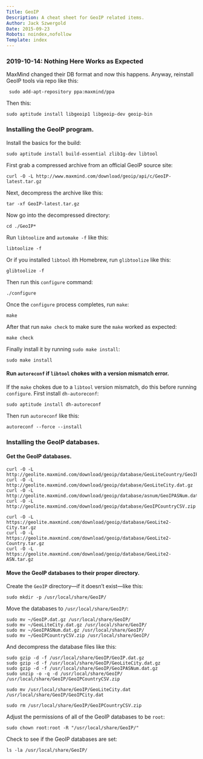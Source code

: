 ```yaml
---
Title: GeoIP
Description: A cheat sheet for GeoIP related items.
Author: Jack Szwergold
Date: 2015-09-23
Robots: noindex,nofollow
Template: index
---
```


### 2019-10-14: Nothing Here Works as Expected

MaxMind changed their DB format and now this happens. Anyway, reinstall GeoIP tools via repo like this:

	 sudo add-apt-repository ppa:maxmind/ppa

Then this:

    sudo aptitude install libgeoip1 libgeoip-dev geoip-bin

### Installing the GeoIP program.

Install the basics for the build:

    sudo aptitude install build-essential zlib1g-dev libtool

First grab a compressed archive from an official GeoIP source site:

	curl -O -L http://www.maxmind.com/download/geoip/api/c/GeoIP-latest.tar.gz

Next, decompress the archive like this:

	tar -xf GeoIP-latest.tar.gz

Now go into the decompressed directory:

	cd ./GeoIP*

Run `libtoolize` and `automake -f` like this:

	libtoolize -f

Or if you installed `libtool` ith Homebrew, run `glibtoolize` like this:

	glibtoolize -f

Then run this `configure` command:

	./configure

Once the `configure` process completes, run `make`:

	make

After that run `make check` to make sure the `make` worked as expected:

	make check

Finally install it by running `sudo make install`:

	sudo make install

#### Run `autoreconf` if `libtool` chokes with a version mismatch error.

If the `make` chokes due to a `libtool` version mismatch, do this before running `configure`. First install `dh-autoreconf`:

	sudo aptitude install dh-autoreconf

Then run `autoreconf` like this:

	autoreconf --force --install
	
### Installing the GeoIP databases.

#### Get the GeoIP databases.

    curl -O -L http://geolite.maxmind.com/download/geoip/database/GeoLiteCountry/GeoIP.dat.gz
    curl -O -L http://geolite.maxmind.com/download/geoip/database/GeoLiteCity.dat.gz
    curl -O -L http://geolite.maxmind.com/download/geoip/database/asnum/GeoIPASNum.dat.gz
    curl -O -L http://geolite.maxmind.com/download/geoip/database/GeoIPCountryCSV.zip

	curl -O -L https://geolite.maxmind.com/download/geoip/database/GeoLite2-City.tar.gz
	curl -O -L https://geolite.maxmind.com/download/geoip/database/GeoLite2-Country.tar.gz
	curl -O -L https://geolite.maxmind.com/download/geoip/database/GeoLite2-ASN.tar.gz

#### Move the GeoIP databases to their proper directory.

Create the `GeoIP` directory—if it doesn’t exist—like this:

    sudo mkdir -p /usr/local/share/GeoIP/

Move the databases to `/usr/local/share/GeoIP/`:

    sudo mv ~/GeoIP.dat.gz /usr/local/share/GeoIP/
    sudo mv ~/GeoLiteCity.dat.gz /usr/local/share/GeoIP/
    sudo mv ~/GeoIPASNum.dat.gz /usr/local/share/GeoIP/
    sudo mv ~/GeoIPCountryCSV.zip /usr/local/share/GeoIP/

And decompress the database files like this:

    sudo gzip -d -f /usr/local/share/GeoIP/GeoIP.dat.gz
    sudo gzip -d -f /usr/local/share/GeoIP/GeoLiteCity.dat.gz
    sudo gzip -d -f /usr/local/share/GeoIP/GeoIPASNum.dat.gz
    sudo unzip -o -q -d /usr/local/share/GeoIP/ /usr/local/share/GeoIP/GeoIPCountryCSV.zip

    sudo mv /usr/local/share/GeoIP/GeoLiteCity.dat /usr/local/share/GeoIP/GeoIPCity.dat

    sudo rm /usr/local/share/GeoIP/GeoIPCountryCSV.zip

Adjust the permissions of all of the GeoIP databases to be `root`:

    sudo chown root:root -R "/usr/local/share/GeoIP/"

Check to see if the GeoIP databases are set:

    ls -la /usr/local/share/GeoIP/
